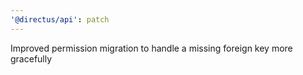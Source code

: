 ```yaml
---
'@directus/api': patch
---
```


Improved permission migration to handle a missing foreign key more gracefully
